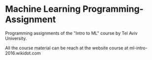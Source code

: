 # Machine Learning Programming-Assignment

Programming assignments of the "Intro to ML" course by Tel Aviv University.

All the course material can be reach at the website course at ml-intro-2016.wikidot.com
